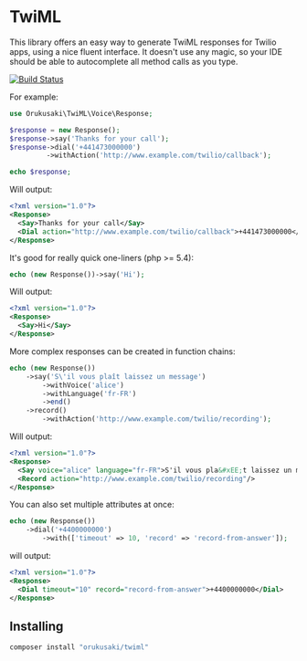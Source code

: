 # TwiML
This library offers an easy way to generate TwiML responses for Twilio apps, using a nice fluent interface.  It doesn't use any magic, so your IDE should be able to autocomplete all method calls as you type.

[![Build Status](https://travis-ci.org/orukusaki/TwiML.svg?branch=master)](https://travis-ci.org/orukusaki/TwiML)

For example:
```php
use Orukusaki\TwiML\Voice\Response;

$response = new Response();
$response->say('Thanks for your call');
$response->dial('+441473000000')
         ->withAction('http://www.example.com/twilio/callback');

echo $response;
```
Will output:
```xml
<?xml version="1.0"?>
<Response>
  <Say>Thanks for your call</Say>
  <Dial action="http://www.example.com/twilio/callback">+441473000000</Dial>
</Response>
```

It's good for really quick one-liners (php >= 5.4):
```php
echo (new Response())->say('Hi');
```
Will output:
```xml
<?xml version="1.0"?>
<Response>
  <Say>Hi</Say>
</Response>
```

More complex responses can be created in function chains:
```php
echo (new Response())
    ->say('S\'il vous plaît laissez un message')
        ->withVoice('alice')
        ->withLanguage('fr-FR')
        ->end()
    ->record()
        ->withAction('http://www.example.com/twilio/recording');
```
Will output:
```xml
<?xml version="1.0"?>
<Response>
  <Say voice="alice" language="fr-FR">S'il vous pla&#xEE;t laissez un message</Say>
  <Record action="http://www.example.com/twilio/recording"/>
</Response>
```

You can also set multiple attributes at once:
```php
echo (new Response())
    ->dial('+4400000000')
        ->with(['timeout' => 10, 'record' => 'record-from-answer']);
```
will output:
```xml
<?xml version="1.0"?>
<Response>
  <Dial timeout="10" record="record-from-answer">+4400000000</Dial>
</Response>
```
## Installing
```bash
composer install "orukusaki/twiml"
```
